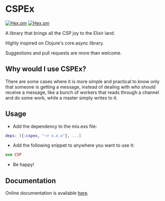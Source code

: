 # CSPEx

[![Hex.pm](https://img.shields.io/hexpm/v/cspex.svg?style=flat-square)](https://hex.pm/packages/cspex)
[![Hex.pm](https://img.shields.io/hexpm/dt/cspex.svg?style=flat-square)](https://hex.pm/packages/cspex)


A library that brings all the CSP joy to the Elixir land.

Highly inspired on Clojure's core.async library.

Suggestions and pull requests are more than welcome.

## Why would I use CSPEx?

There are some cases where it is more simple and practical to know only that
someone is getting a message, instead of dealing with who should receive a
message, like a bunch of workers that reads through a channel and do some work,
while a master simply writes to it.

## Usage

* Add the dependency to the mix.exs file:

```elixir
deps: [{:cspex, "~> x.x.x"}, ...]
```

* Add the following snippet to anywhere you want to use it:

```elixir
use CSP
```

* Be happy!

## Documentation

Online documentation is available [here](http://hexdocs.pm/cspex).
